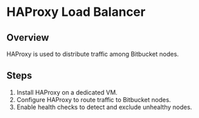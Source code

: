 # HAProxy Load Balancer

## Overview
HAProxy is used to distribute traffic among Bitbucket nodes.

## Steps
1. Install HAProxy on a dedicated VM.
2. Configure HAProxy to route traffic to Bitbucket nodes.
3. Enable health checks to detect and exclude unhealthy nodes.